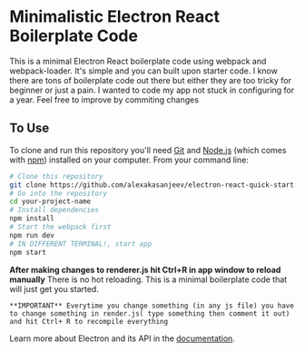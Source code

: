 # Minimalistic Electron React Boilerplate Code


This is a minimal Electron React boilerplate code using webpack and webpack-loader. It's simple and you can built upon starter code. I know there are tons of boilerplate code out there but either they are too tricky for beginner or just a pain. I wanted to code my app not stuck in configuring for a year. Feel free to improve by commiting changes

## To Use

To clone and run this repository you'll need [Git](https://git-scm.com) and [Node.js](https://nodejs.org/en/download/) (which comes with [npm](http://npmjs.com)) installed on your computer. From your command line:

```bash
# Clone this repository
git clone https://github.com/alexakasanjeev/electron-react-quick-start.git your-project-name
# Go into the repository
cd your-project-name
# Install dependencies
npm install
# Start the webpack first
npm run dev
# IN DIFFERENT TERMINAL!, start app
npm start
```


**After making changes to renderer.js hit Ctrl+R in app window to reload manually**
There is no hot reloading. This is a minimal boilerplate code that will just get you started.

`**IMPORTANT** Everytime you change something (in any js file) you have to change something in render.js( type something then comment it out) and hit Ctrl+ R to recompile everything `

Learn more about Electron and its API in the [documentation](http://electron.atom.io/docs/latest).